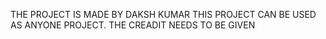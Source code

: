 THE PROJECT IS MADE BY DAKSH KUMAR
THIS PROJECT CAN BE USED AS ANYONE PROJECT. THE CREADIT NEEDS TO BE GIVEN

